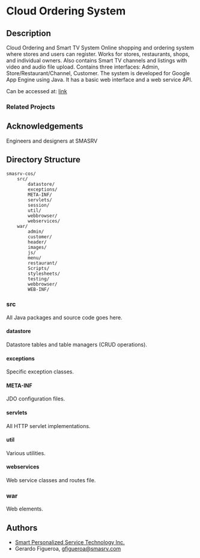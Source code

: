 Cloud Ordering System
===============================================================================

## Description

Cloud Ordering and Smart TV System
Online shopping and ordering system where stores and users can register.
Works for stores, restaurants, shops, and individual owners.
Also contains Smart TV channels and listings with video and audio file upload.
Contains three interfaces: Admin, Store/Restaurant/Channel, Customer.
The system is developed for Google App Engine using Java.
It has a basic web interface and a web service API.

Can be accessed at: [link](http://smasrv-cos.appspot.com/)

### Related Projects

## Acknowledgements

Engineers and designers at SMASRV

## Directory Structure

    smasrv-cos/
        src/
			datastore/
			exceptions/
			META-INF/
			servlets/
			session/
			util/
			webbrowser/
			webservices/
		war/
			admin/
			customer/
			header/
			images/
			js/
			menu/
			restaurant/
			Scripts/
			stylesheets/
			testing/
			webbrowser/
			WEB-INF/

### src

All Java packages and source code goes here.

#### datastore

Datastore tables and table managers (CRUD operations).

#### exceptions

Specific exception classes.

#### META-INF

JDO configuration files.

#### servlets

All HTTP servlet implementations.

#### util

Various utilities.

#### webservices

Web service classes and routes file.

### war

Web elements.

## Authors

* [Smart Personalized Service Technology Inc.](http://www.smasrv.com)
 * Gerardo Figueroa, gfigueroa@smasrv.com